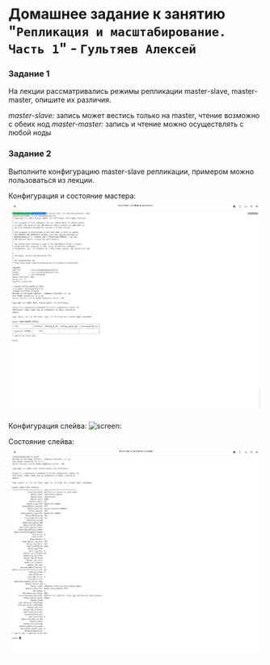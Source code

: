 # Домашнее задание к занятию "`Репликация и масштабирование. Часть 1`" - `Гультяев Алексей`

### Задание 1
На лекции рассматривались режимы репликации master-slave, master-master, опишите их различия.

*master-slave:* запись может вестись только на master, чтение возможно с обеих нод
*master-master:* запись и чтение можно осуществлять с любой ноды

### Задание 2
Выполните конфигурацию master-slave репликации, примером можно пользоваться из лекции.

Конфигурация и состояние мастера:
![screen:](https://github.com/hokum83/12-06/blob/main/img/2-1.png)

Конфигурация слейва:
![screen:](https://github.com/hokum83/12-046/blob/main/img/2-2.png)

Состояние слейва:
![screen:](https://github.com/hokum83/12-06/blob/main/img/2-3.png)